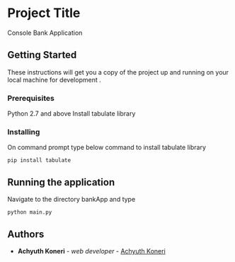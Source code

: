 # Project Title

Console Bank Application

## Getting Started

These instructions will get you a copy of the project up and running on your local machine for development .

### Prerequisites

Python 2.7 and above
Install tabulate library


### Installing

On command prompt type below command to install tabulate library

```
pip install tabulate
```

## Running the application

Navigate to the directory bankApp and type
```
python main.py
```

## Authors

* **Achyuth Koneri** - *web developer* - [Achyuth Koneri](https://github.com/achyuthkv)



